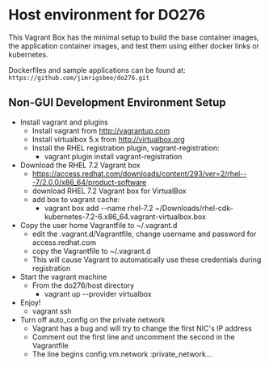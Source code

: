 
# Host environment for DO276

This Vagrant Box has the minimal setup to build the base container images, the application container images, and test them using either docker links or kubernetes.

Dockerfiles and sample applications can be found at: `https://github.com/jimrigsbee/do276.git`

## Non-GUI Development Environment Setup
* Install vagrant and plugins
  * Install vagrant from http://vagrantup.com
  * Install virtualbox 5.x from http://virtualbox.org
  * Install the RHEL registration plugin, vagrant-registration:
    * vagrant plugin install vagrant-registration
* Download the RHEL 7.2 Vagrant box 
  * https://access.redhat.com/downloads/content/293/ver=2/rhel---7/2.0.0/x86_64/product-software
  * download RHEL 7.2 Vagrant box for VirtualBox
  * add box to vagrant cache:
    * vagrant box add --name rhel-7.2 ~/Downloads/rhel-cdk-kubernetes-7.2-6.x86_64.vagrant-virtualbox.box
* Copy the user home Vagrantfile to ~/.vagrant.d
  * edit the .vagrant.d/Vagrantfile, change username and password for access.redhat.com
  * copy the Vagrantfile to ~/.vagrant.d
  * This will cause Vagrant to automatically use these credentials during registration
* Start the vagrant machine
  * From the do276/host directory
    * vagrant up --provider virtualbox
* Enjoy!
  * vagrant ssh
* Turn off auto_config on the private network
  * Vagrant has a bug and will try to change the first NIC's IP address
  * Comment out the first line and uncomment the second in the Vagrantfile
  * The line begins config.vm.network :private_network...
